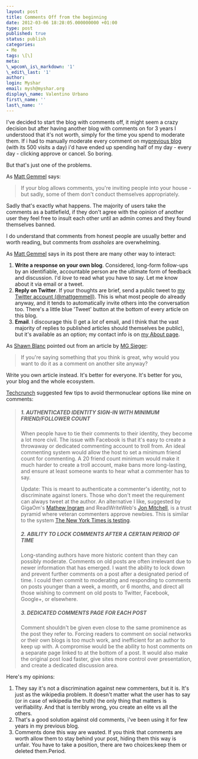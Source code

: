 ```yaml
---
layout: post
title: Comments Off from the beginning
date: 2012-03-06 18:28:05.000000000 +01:00
type: post
published: true
status: publish
categories:
- Me
tags: \[\]
meta:
\_wpcom\_is\_markdown: '1'
\_edit\_last: '1'
author:
login: Myshar
email: mysh@myshar.org
display\_name: Valentino Urbano
first\_name: ''
last\_name: ''
---
```


I've decided to start the blog with comments off, it might seem a crazy decision but after having another blog with comments on for 3 years I understood that  it's not worth, simply for the time you spend to moderate them. If i had to manually moderate every comment on my[previous blog ][0](with its 500 visits a day)  i'd have ended up spending half of my day - every day - clicking approve or cancel. So boring.

But that's just one of the problems.

As [Matt Gemmel][1] says:

> If your blog allows comments, you're inviting people into your house - but sadly, some of them don't conduct themselves appropriately.
> 
> 

Sadly that's exactly what happens. The majority of users take the comments as a battlefield, if they don't agree with the opinion of another user they feel free to insult each other until an admin comes and they found themselves banned.

I do understand that comments from honest people are usually better and worth reading, but comments from _assholes_ are overwhelming.

As [Matt Gemmel][1] says in its post there are many other way to interact:

1. **Write a response on your own blog**. Considered, long-form follow-ups by an identifiable, accountable person are the ultimate form of feedback and discussion. I'd _love_ to read what you have to say. Let me know about it via email or a tweet.
2. **Reply on Twitter**. If your thoughts are brief, send a public tweet to [my Twitter account (@mattgemmell)][2]. This is what most people do already anyway, and it tends to automatically invite others into the conversation too. There's a little blue 'Tweet' button at the bottom of every article on this blog.
3. **Email**. I discourage this (I get a _lot_ of email, and I think that the vast majority of replies to published articles should themselves be public), but it's available as an option; my contact info is on [my About page][3].

As [Shawn Blanc][4] pointed out from an article by [MG Sieger][5]:

> If you're saying something that you think is great, why would you want to do it as a comment on another site anyway?

Write you own article instead. It's better for everyone. It's better for you, your blog and the whole ecosystem.

[Techcrunch][6] suggested few tips to avoid thermonuclear options like mine on comments:

> ##### 1\. AUTHENTICATED IDENTITY SIGN-IN WITH MINIMUM FRIEND/FOLLOWER COUNT
> 
> When people have to tie their comments to their identity, they become a lot more civil. The issue with Facebook is that it's easy to create a throwaway or dedicated commenting account to troll from. An ideal commenting system would allow the host to set a minimum friend count for commenting. A 20 friend count minimum would make it much harder to create a troll account, make bans more long-lasting, and ensure at least someone wants to hear what a commenter has to say.
> 
> Update: This is meant to authenticate a commenter's identity, not to discriminate against loners. Those who don't meet the requirement can always tweet at the author. An alternative I like, suggested by GigaOm's [Mathew Ingram][7] and ReadWriteWeb's [Jon Mitchell][8], is a trust pyramid where veteran commenters approve newbies. This is similar to the system [The New York Times is testing][9].
> 
> ##### 2\. ABILITY TO LOCK COMMENTS AFTER A CERTAIN PERIOD OF TIME
> 
> Long-standing authors have more historic content than they can possibly moderate. Comments on old posts are often irrelevant due to newer information that has emerged. I want the ability to lock down and prevent further comments on a post after a designated period of time. I could then commit to moderating and responding to comments on posts younger than a week, a month, or 6 months, and direct all those wishing to comment on old posts to Twitter, Facebook, Google+, or elsewhere.
> 
> ##### 3\. DEDICATED COMMENTS PAGE FOR EACH POST
> 
> Comment shouldn't be given even close to the same prominence as the post they refer to. Forcing readers to comment on social networks or their own blogs is too much work, and inefficient for an author to keep up with. A compromise would be the ability to host comments on a separate page linked to at the bottom of a post. It would also make the original post load faster, give sites more control over presentation, and create a dedicated discussion area.

Here's my opinions:

1. They say it's not a discrimination against new commenters, but it is. It's just as the wikipedia problem. It doesn't matter what the user has to say (or in case of wikipedia the truth) the only thing that matters is verifiability. And that is terribly wrong, you create an elite vs all the others.
2. That's a good solution against old comments, i've been using it for few years in my previous blog.
3. Comments done this way are wasted. If you think that comments are worth allow them to stay behind your post, hiding them this way is unfair. You have to take a position, there are two choices:keep them or deleted them.Period.



[0]: http://mysimpleromance.altervista.org
[1]: http://mattgemmell.com/2011/11/29/comments-off/
[2]: http://twitter.com/mattgemmell
[3]: http://mattgemmell.com/about
[4]: http://brooksreview.net/2012/01/commenting-debate/
[5]: http://parislemon.com/post/15305835451/bile
[6]: http://techcrunch.com/2012/01/04/blogs-need-comments/
[7]: https://twitter.com/#!/mathewi
[8]: https://twitter.com/#!/JonMwords
[9]: http://gigaom.com/2011/12/02/the-nyt-tries-to-get-its-readers-to-level-up/